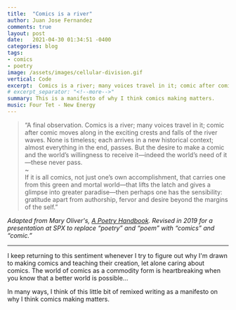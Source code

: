 ```yaml
---
title:  "Comics is a river"
author: Juan Jose Fernandez
comments: true
layout: post
date:   2021-04-30 01:34:51 -0400
categories: blog
tags:
- comics
- poetry
image: /assets/images/cellular-division.gif
vertical: Code
excerpt:  Comics is a river; many voices travel in it; comic after comic moves along in the exciting crests and falls of the river waves.
# excerpt_separator: "<!--more-->"
summary: This is a manifesto of why I think comics making matters.
music: Four Tet - New Energy
---
```


> “A final observation. Comics is a river; many voices travel in it; comic after comic moves along in the exciting crests and falls of the river waves. None is timeless; each arrives in a new historical context; almost everything in the end, passes. But the desire to make a comic and the world’s willingness to receive it—indeed the world’s need of it—these never pass.  
~  
If it is all comics, not just one’s own accomplishment, that carries one from this green and mortal world—that lifts the latch and gives a glimpse into greater paradise—then perhaps one has the sensibility: gratitude apart from authorship, fervor and desire beyond the margins of the self.”

*Adapted from Mary Oliver's, [A Poetry Handbook](https://archive.org/details/poetryhandbook00oliv). Revised in 2019 for a presentation at SPX to replace “poetry” and “poem” with “comics” and “comic.”*

---
I keep returning to this sentiment whenever I try to figure out why I'm drawn to making comics and teaching their creation, let alone caring about comics. The world of comics as a commodity form is heartbreaking when you know that a better world is possible...

In many ways, I think of this little bit of remixed writing as a manifesto on why I think comics making matters.